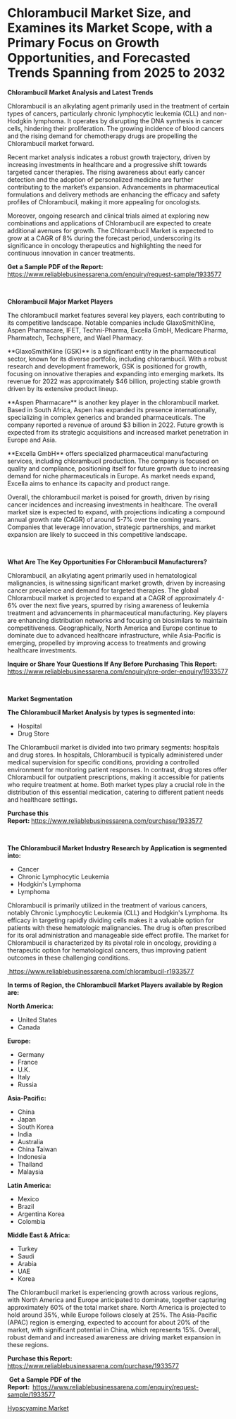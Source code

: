 <p><h1>Chlorambucil Market Size, and Examines its Market Scope, with a Primary Focus on Growth Opportunities, and Forecasted Trends Spanning from 2025 to 2032</h1></p><p><strong>Chlorambucil Market Analysis and Latest Trends</strong></p>
<p><p>Chlorambucil is an alkylating agent primarily used in the treatment of certain types of cancers, particularly chronic lymphocytic leukemia (CLL) and non-Hodgkin lymphoma. It operates by disrupting the DNA synthesis in cancer cells, hindering their proliferation. The growing incidence of blood cancers and the rising demand for chemotherapy drugs are propelling the Chlorambucil market forward.</p><p>Recent market analysis indicates a robust growth trajectory, driven by increasing investments in healthcare and a progressive shift towards targeted cancer therapies. The rising awareness about early cancer detection and the adoption of personalized medicine are further contributing to the market’s expansion. Advancements in pharmaceutical formulations and delivery methods are enhancing the efficacy and safety profiles of Chlorambucil, making it more appealing for oncologists.</p><p>Moreover, ongoing research and clinical trials aimed at exploring new combinations and applications of Chlorambucil are expected to create additional avenues for growth. The Chlorambucil Market is expected to grow at a CAGR of 8% during the forecast period, underscoring its significance in oncology therapeutics and highlighting the need for continuous innovation in cancer treatments.</p></p>
<p><strong>Get a Sample PDF of the Report:&nbsp;</strong> <a href="https://www.reliablebusinessarena.com/enquiry/request-sample/1933577?utm_campaign=2566&utm_medium=2&utm_source=Github&utm_content=ia&utm_term=08032025&utm_id=chlorambucil">https://www.reliablebusinessarena.com/enquiry/request-sample/1933577</a></p>
<p>&nbsp;</p>
<p><strong>Chlorambucil Major Market Players</strong></p>
<p><p>The chlorambucil market features several key players, each contributing to its competitive landscape. Notable companies include GlaxoSmithKline, Aspen Pharmacare, IFET, Techni-Pharma, Excella GmbH, Medicare Pharma, Pharmatech, Techsphere, and Wael Pharmacy.</p><p>**GlaxoSmithKline (GSK)** is a significant entity in the pharmaceutical sector, known for its diverse portfolio, including chlorambucil. With a robust research and development framework, GSK is positioned for growth, focusing on innovative therapies and expanding into emerging markets. Its revenue for 2022 was approximately $46 billion, projecting stable growth driven by its extensive product lineup.</p><p>**Aspen Pharmacare** is another key player in the chlorambucil market. Based in South Africa, Aspen has expanded its presence internationally, specializing in complex generics and branded pharmaceuticals. The company reported a revenue of around $3 billion in 2022. Future growth is expected from its strategic acquisitions and increased market penetration in Europe and Asia.</p><p>**Excella GmbH** offers specialized pharmaceutical manufacturing services, including chlorambucil production. The company is focused on quality and compliance, positioning itself for future growth due to increasing demand for niche pharmaceuticals in Europe. As market needs expand, Excella aims to enhance its capacity and product range.</p><p>Overall, the chlorambucil market is poised for growth, driven by rising cancer incidences and increasing investments in healthcare. The overall market size is expected to expand, with projections indicating a compound annual growth rate (CAGR) of around 5-7% over the coming years. Companies that leverage innovation, strategic partnerships, and market expansion are likely to succeed in this competitive landscape.</p></p>
<p>&nbsp;</p>
<p><strong>What Are The Key Opportunities For Chlorambucil Manufacturers?</strong></p>
<p><p>Chlorambucil, an alkylating agent primarily used in hematological malignancies, is witnessing significant market growth, driven by increasing cancer prevalence and demand for targeted therapies. The global Chlorambucil market is projected to expand at a CAGR of approximately 4-6% over the next five years, spurred by rising awareness of leukemia treatment and advancements in pharmaceutical manufacturing. Key players are enhancing distribution networks and focusing on biosimilars to maintain competitiveness. Geographically, North America and Europe continue to dominate due to advanced healthcare infrastructure, while Asia-Pacific is emerging, propelled by improving access to treatments and growing healthcare investments.</p></p>
<p><strong>Inquire or Share Your Questions If Any Before Purchasing This Report:</strong> <a href="https://www.reliablebusinessarena.com/enquiry/pre-order-enquiry/1933577?utm_campaign=2566&utm_medium=2&utm_source=Github&utm_content=ia&utm_term=08032025&utm_id=chlorambucil">https://www.reliablebusinessarena.com/enquiry/pre-order-enquiry/1933577</a></p>
<p>&nbsp;</p>
<p><strong>Market Segmentation</strong></p>
<p><strong>The Chlorambucil Market Analysis by types is segmented into:</strong></p>
<p><ul><li>Hospital</li><li>Drug Store</li></ul></p>
<p><p>The Chlorambucil market is divided into two primary segments: hospitals and drug stores. In hospitals, Chlorambucil is typically administered under medical supervision for specific conditions, providing a controlled environment for monitoring patient responses. In contrast, drug stores offer Chlorambucil for outpatient prescriptions, making it accessible for patients who require treatment at home. Both market types play a crucial role in the distribution of this essential medication, catering to different patient needs and healthcare settings.</p></p>
<p><strong>Purchase this Report:&nbsp;</strong><a href="https://www.reliablebusinessarena.com/purchase/1933577?utm_campaign=2566&utm_medium=2&utm_source=Github&utm_content=ia&utm_term=08032025&utm_id=chlorambucil">https://www.reliablebusinessarena.com/purchase/1933577</a></p>
<p>&nbsp;</p>
<p><strong>The Chlorambucil Market Industry Research by Application is segmented into:</strong></p>
<p><ul><li>Cancer</li><li>Chronic Lymphocytic Leukemia</li><li>Hodgkin's Lymphoma</li><li>Lymphoma</li></ul></p>
<p><p>Chlorambucil is primarily utilized in the treatment of various cancers, notably Chronic Lymphocytic Leukemia (CLL) and Hodgkin's Lymphoma. Its efficacy in targeting rapidly dividing cells makes it a valuable option for patients with these hematologic malignancies. The drug is often prescribed for its oral administration and manageable side effect profile. The market for Chlorambucil is characterized by its pivotal role in oncology, providing a therapeutic option for hematological cancers, thus improving patient outcomes in these challenging conditions.</p></p>
<p><a href="https://www.reliablebusinessarena.com/chlorambucil-r1933577?utm_campaign=2566&utm_medium=2&utm_source=Github&utm_content=ia&utm_term=08032025&utm_id=chlorambucil">&nbsp;https://www.reliablebusinessarena.com/chlorambucil-r1933577</a></p>
<p><strong>In terms of Region, the Chlorambucil Market Players available by Region are:</strong></p>
<p>
    <p> <strong> North America: </strong>
        <ul>
            <li>United States</li>
            <li>Canada</li>
        </ul>
        </p> 
    <p> <strong> Europe: </strong>
        <ul>
            <li>Germany</li>
            <li>France</li>
            <li>U.K.</li>
            <li>Italy</li>
            <li>Russia</li>
        </ul>
        </p> 
    <p> <strong> Asia-Pacific: </strong>
        <ul>
            <li>China</li>
            <li>Japan</li>
            <li>South Korea</li>
            <li>India</li>
            <li>Australia</li>
            <li>China Taiwan</li>
            <li>Indonesia</li>
            <li>Thailand</li>
            <li>Malaysia</li>
        </ul>
        </p> 
    <p> <strong> Latin America: </strong>
        <ul>
            <li>Mexico</li>
            <li>Brazil</li>
            <li>Argentina Korea</li>
            <li>Colombia</li>
        </ul>
        </p> 
    <p> <strong> Middle East & Africa: </strong>
        <ul>
            <li>Turkey</li>
            <li>Saudi</li>
            <li>Arabia</li>
            <li>UAE</li>
            <li>Korea</li>
        </ul>
    </p>
    </p>
<p><p>The Chlorambucil market is experiencing growth across various regions, with North America and Europe anticipated to dominate, together capturing approximately 60% of the total market share. North America is projected to hold around 35%, while Europe follows closely at 25%. The Asia-Pacific (APAC) region is emerging, expected to account for about 20% of the market, with significant potential in China, which represents 15%. Overall, robust demand and increased awareness are driving market expansion in these regions.</p></p>
<p><strong>Purchase this Report: </strong><a href="https://www.reliablebusinessarena.com/purchase/1933577?utm_campaign=2566&utm_medium=2&utm_source=Github&utm_content=ia&utm_term=08032025&utm_id=chlorambucil">https://www.reliablebusinessarena.com/purchase/1933577</a></p>
<p>&nbsp;<strong>Get a Sample PDF of the Report:&nbsp;&nbsp;</strong><a href="https://www.reliablebusinessarena.com/enquiry/request-sample/1933577?utm_campaign=2566&utm_medium=2&utm_source=Github&utm_content=ia&utm_term=08032025&utm_id=chlorambucil">https://www.reliablebusinessarena.com/enquiry/request-sample/1933577</a></p>
<p><strong></strong></p>
<p><p><a href="https://github.com/boitafbg/Market-Research-Report-List-1/blob/main/hyoscyamine-market.md?utm_campaign=2566&utm_medium=2&utm_source=Github&utm_content=ia&utm_term=08032025&utm_id=chlorambucil">Hyoscyamine Market</a></p></p>